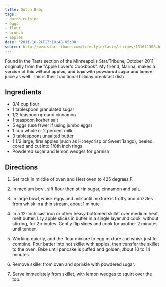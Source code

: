 ```yaml
---
title: Dutch Baby
tags:
- dutch-cuisine
- eggs
- flour
- brunch
- apples
date: '2011-10-24T17:10:48-05:00'
source: http://www.startribune.com/lifestyle/taste/recipes/131611308.html
---
```

Found in the Taste section of the Minneapolis Star/Tribune, October
2011, originally from the "Apple Lover's Cookbook". My friend, Marina,
makes a version of this without apples, and tops with powdered sugar
and lemon juice as well. This is their traditional holiday breakfast
dish.



## Ingredients

* 3/4 cup flour
* 1 tablespoon granulated sugar
* 1/2 teaspoon ground cinnamon
* 1 teaspoon kosher salt
* 5 eggs (use fewer if using jumbo eggs)
* 1 cup whole or 2 percent milk
* 3 tablespoons unsalted butter
* 1 1/2 large, firm apples (such as Honeycrisp or Sweet Tango), peeled, cored and cut into 1/8th inch rings
* Powdered sugar and lemon wedges for garnish


## Directions

1. Set rack in middle of oven and Heat oven to 425 degrees F.

1. In medium bowl, sift flour then stir in sugar, cinnamon and salt.

1. In large bowl, whisk eggs and milk until mixture is frothy and
   drizzles from whisk in a thin stream, about 1 minute

1. In a 12-inch cast iron or other heavy bottomed skillet over medium
heat, melt butter. Lay apple slices in butter in a single layer and
cook, without stirring, for 2 minutes. Gently flip slices and cook
for another 2 minutes until tender.

1. Working quickly, add the flour mixture to egg mixture and whisk just
to combine. Pour batter into hot skillet with apples, then transfer
the skillet to the oven. Bake until pancake is puffed and golden,
about 10 to 14 minutes.

1. Remove skillet from oven and sprinkle with powdered sugar.

1. Serve immediately from skillet, with lemon wedges to squirt over the top.
